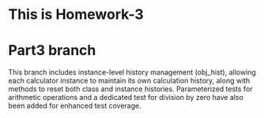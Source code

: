 # This is Homework-3

# Part3 branch

This branch includes instance-level history management (obj_hist), allowing each calculator instance to maintain its own calculation history, along with methods to reset both class and instance histories. Parameterized tests for arithmetic operations and a dedicated test for division by zero have also been added for enhanced test coverage.
